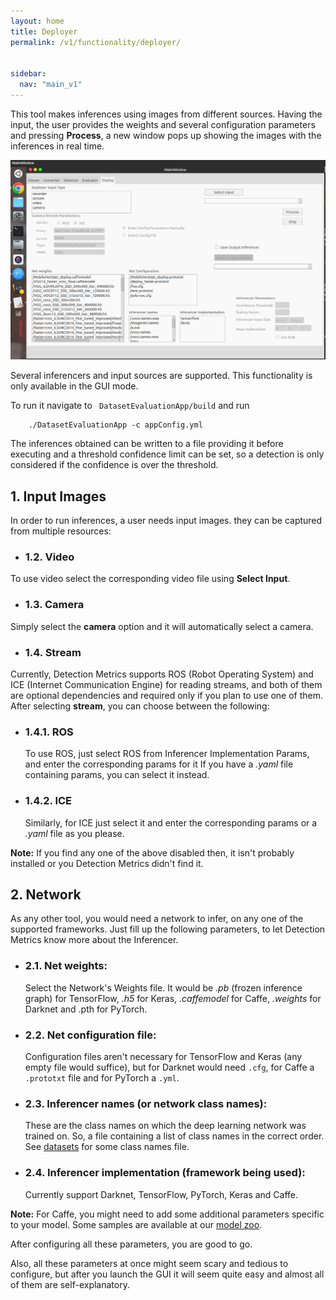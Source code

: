 ```yaml
---
layout: home
title: Deployer
permalink: /v1/functionality/deployer/


sidebar:
  nav: "main_v1"
---
```


This tool makes inferences using images from different sources. Having the input, the user provides the weights and several configuration parameters
and pressing **Process**, a new window pops up showing the images with the inferences in real time.

![Detection Metrics StartUp](../../../assets/images/detection_studio_gui.png)

Several inferencers and input sources are supported. This functionality is only available in the GUI mode.


To run it navigate to ``` DatasetEvaluationApp/build``` and run

```
    ./DatasetEvaluationApp -c appConfig.yml
```

The inferences obtained can be written to a file providing it before executing and a threshold confidence
limit can be set, so a detection is only considered if the confidence is over the threshold.

## 1. Input Images
In order to run inferences, a user needs input images. they can be captured from multiple resources:

* ### 1.2. Video
To use video select the corresponding video file using **Select Input**.

* ### 1.3. Camera
Simply select the **camera** option and it will automatically select a camera.

* ### 1.4. Stream
Currently, Detection Metrics supports ROS (Robot Operating System) and ICE (Internet Communication Engine) for reading streams,
and both of them are optional dependencies and required only if you plan to use one of them.
After selecting **stream**, you can choose between the following:

   * ### 1.4.1. ROS
        To use ROS, just select ROS from Inferencer Implementation Params, and enter the corresponding params for it
        If you have a *.yaml* file containing params, you can select it instead.

   * ### 1.4.2. ICE
        Similarly, for ICE just select it and enter the corresponding params or a *.yaml* file as you please.

**Note:** If you find any one of the above disabled then, it isn't probably installed or you Detection Metrics didn't find it.

## 2. Network
As any other tool, you would need a network to infer, on any one of the supported frameworks. Just fill up the following parameters,
to let Detection Metrics know more about the Inferencer.

   * ### 2.1. Net weights:
        Select the Network's Weights file. It would be *.pb* (frozen inference graph) for TensorFlow,
        *.h5* for Keras, *.caffemodel* for Caffe, *.weights* for Darknet and .pth for PyTorch.
   * ### 2.2. Net configuration file:
        Configuration files aren't necessary for TensorFlow and Keras (any empty file would suffice), but for Darknet would need ```.cfg```, for Caffe a ```.prototxt``` file and for PyTorch a ```.yml```.
   * ### 2.3. Inferencer names (or network class names):
        These are the class names on which the deep learning network was trained on. So, a file containing a list of class names in the correct order.
        See [datasets](../class_names/) for some class names file.
   * ### 2.4. Inferencer implementation (framework being used):
        Currently support Darknet, TensorFlow, PyTorch, Keras and Caffe.

**Note:** For Caffe, you might need to add some additional parameters specific to your model. Some samples are available at our [model zoo](../../v1/resources/model_zoo/).

After configuring all these parameters, you are good to go.

Also, all these parameters at once might seem scary and tedious to configure, but after you launch the GUI it will seem quite easy
and almost all of them are self-explanatory.
